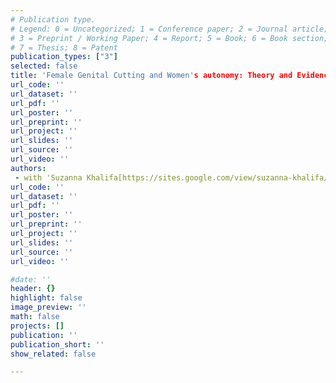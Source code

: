 ```yaml
---
# Publication type.
# Legend: 0 = Uncategorized; 1 = Conference paper; 2 = Journal article;
# 3 = Preprint / Working Paper; 4 = Report; 5 = Book; 6 = Book section;
# 7 = Thesis; 8 = Patent
publication_types: ["3"]
selected: false
title: 'Female Genital Cutting and Women's autonomy: Theory and Evidence from Nigeria'
url_code: ''
url_dataset: ''
url_pdf: ''
url_poster: ''
url_preprint: ''
url_project: ''
url_slides: ''
url_source: ''
url_video: ''
authors:
 - with 'Suzanna Khalifa[https://sites.google.com/view/suzanna-khalifa/accueil]'
url_code: ''
url_dataset: ''
url_pdf: ''
url_poster: ''
url_preprint: ''
url_project: ''
url_slides: ''
url_source: ''
url_video: ''

#date: ''
header: {}
highlight: false
image_preview: ''
math: false
projects: []
publication: ''
publication_short: ''
show_related: false

---
```


